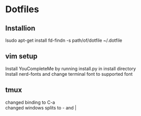 # Dotfiles

## Installion 

lsudo apt-get install fd-findn -s path/of/dotfile ~/.dotfile

## vim setup

Install YouCompleteMe by running install.py in install directory  
Install nerd-fonts and change terminal font to supported font

## tmux

changed binding to C-a  
changed windows splits to - and |
